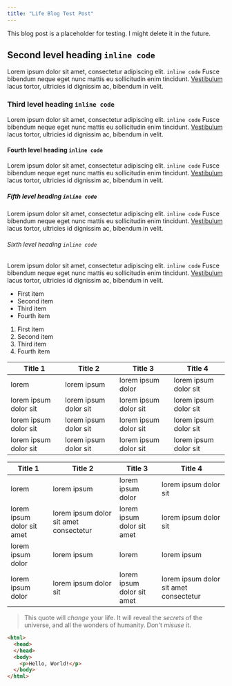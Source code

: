 ```yaml
---
title: "Life Blog Test Post"
---
```


This blog post is a placeholder for testing. I might delete it in the future.

## Second level heading `inline code`

Lorem ipsum dolor sit amet, consectetur adipiscing elit. `inline code` Fusce bibendum neque eget nunc mattis eu sollicitudin enim tincidunt. [Vestibulum](example.com) lacus tortor, ultricies id dignissim ac, bibendum in velit.

### Third level heading `inline code`

Lorem ipsum dolor sit amet, consectetur adipiscing elit. `inline code` Fusce bibendum neque eget nunc mattis eu sollicitudin enim tincidunt. [Vestibulum](example.com) lacus tortor, ultricies id dignissim ac, bibendum in velit.

#### Fourth level heading `inline code`

Lorem ipsum dolor sit amet, consectetur adipiscing elit. `inline code` Fusce bibendum neque eget nunc mattis eu sollicitudin enim tincidunt. [Vestibulum](example.com) lacus tortor, ultricies id dignissim ac, bibendum in velit.

##### Fifth level heading `inline code`

Lorem ipsum dolor sit amet, consectetur adipiscing elit. `inline code` Fusce bibendum neque eget nunc mattis eu sollicitudin enim tincidunt. [Vestibulum](example.com) lacus tortor, ultricies id dignissim ac, bibendum in velit.

###### Sixth level heading `inline code`

Lorem ipsum dolor sit amet, consectetur adipiscing elit. `inline code` Fusce bibendum neque eget nunc mattis eu sollicitudin enim tincidunt. [Vestibulum](example.com) lacus tortor, ultricies id dignissim ac, bibendum in velit.

- First item
- Second item
- Third item
- Fourth item

1. First item
2. Second item
3. Third item
4. Fourth item

Title 1               | Title 2               | Title 3               | Title 4
--------------------- | --------------------- | --------------------- | ---------------------
lorem                 | lorem ipsum           | lorem ipsum dolor     | lorem ipsum dolor sit
lorem ipsum dolor sit | lorem ipsum dolor sit | lorem ipsum dolor sit | lorem ipsum dolor sit
lorem ipsum dolor sit | lorem ipsum dolor sit | lorem ipsum dolor sit | lorem ipsum dolor sit
lorem ipsum dolor sit | lorem ipsum dolor sit | lorem ipsum dolor sit | lorem ipsum dolor sit


Title 1 | Title 2 | Title 3 | Title 4
--- | --- | --- | ---
lorem | lorem ipsum | lorem ipsum dolor | lorem ipsum dolor sit
lorem ipsum dolor sit amet | lorem ipsum dolor sit amet consectetur | lorem ipsum dolor sit amet | lorem ipsum dolor sit
lorem ipsum dolor | lorem ipsum | lorem | lorem ipsum
lorem ipsum dolor | lorem ipsum dolor sit | lorem ipsum dolor sit amet | lorem ipsum dolor sit amet consectetur

> This quote will *change* your life. It will reveal the <i>secrets</i> of the universe, and all the wonders of humanity. Don't <em>misuse</em> it.

```html
<html>
  <head>
  </head>
  <body>
    <p>Hello, World!</p>
  </body>
</html>
```